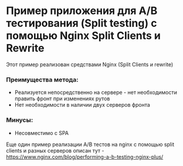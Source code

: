# Пример приложения для A/B тестирования (Split testing) с помощью Nginx Split Clients и Rewrite

Этот пример реализован средствами Nginx (Split Clients и rewrite)

### Преимущества метода:
- Реализуется непосредственно на сервере - нет необходимости править фронт при изменениях рутов
- Нет необходимости в наличии двух серверов фронта

### Минусы:
- Несовместимо с SPA


Еще один пример реализации A/B тестов на nginx с помощью split clients и разных серверов описан тут - https://www.nginx.com/blog/performing-a-b-testing-nginx-plus/

